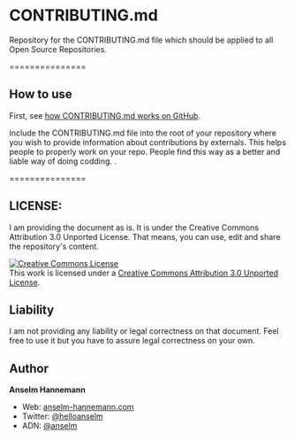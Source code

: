 CONTRIBUTING.md
===============

Repository for the CONTRIBUTING.md file which should be applied to all Open Source Repositories.

===============

## How to use

First, see [how CONTRIBUTING.md works on GitHub](https://github.com/blog/1184-contributing-guidelines).  

Include the CONTRIBUTING.md file into the root of your repository where you wish to 
provide information about contributions by externals. This helps people to properly work on your repo.
People find this way as a better and liable way of doing codding. . 

===============

## LICENSE:

I am providing the document as is. It is under the Creative Commons Attribution 3.0 Unported License.
That means, you can use, edit and share the repository's content.

<a rel="license" href="http://creativecommons.org/licenses/by/3.0/deed.en_US"><img alt="Creative Commons License" style="border-width:0" src="http://i.creativecommons.org/l/by/3.0/88x31.png" /></a><br />This work is licensed under a <a rel="license" href="http://creativecommons.org/licenses/by/3.0/deed.en_US">Creative Commons Attribution 3.0 Unported License</a>.


## Liability

I am not providing any liability or legal correctness on that document. Feel free to use it but you have to assure legal correctness on your own.


## Author

**Anselm Hannemann**

- Web: [anselm-hannemann.com](http://anselm-hannemann.com/)
- Twitter: [@helloanselm](https://twitter.com/helloanselm)
- ADN: [@anselm](https://alpha.app.net/anselm)
